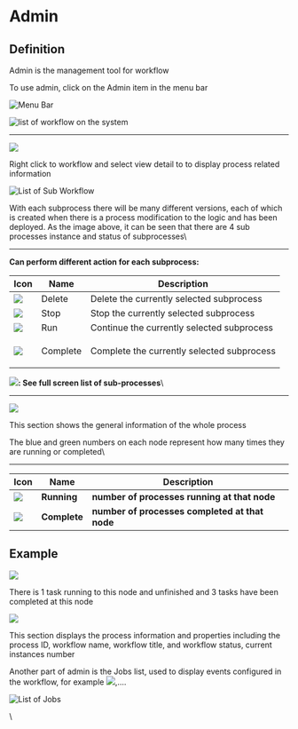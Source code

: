 # Admin

## Definition

Admin is the management tool for workflow

To use admin, click on the Admin item in the menu bar

![Menu Bar](https://lh4.googleusercontent.com/MmNFHFDnauHuwxbtZF89voJhB8vJURV48iQ3V3epj9nOrmeUMzCU5QChDWTdz878tPdyIhHAsR3xbxUo73JjQPjaXofq9fDU5VaZQ9rKiTq9tcfe3LMbIEey5K\_CWrq3cmw0-DFc)

![ list of workflow on the system](https://lh4.googleusercontent.com/HcTTEL7ZIGSgrsS95LniLRibR-9iwgVFskBI\_rqFDjin8TCNQqt6LzLcA5KspwtntIHtzNJqs4b-7xDtApuC-16RCDYkh8byaNcZepIB\_NKMi4ZSYyQzv6JbaCPte5Wh-ZShA\_W\_=s0)

****

![](https://lh5.googleusercontent.com/b-t5AyYT0ywWKhjXhfj12rCX49zS29tPdGL\_7Y0S4UmOyplriy\_Prgk2DiMDrBT9mRxuTVloDMNgUw-T4TVrVvWdziQxO-oc58N4DulThpQj34Vg2awx6qKUJREozrNdDwavvEFN=s0)

Right click to workflow and select view detail to to display process related information

![List of Sub Workflow](https://lh4.googleusercontent.com/tuV2wVpl21iVeATX75jQIduHnVvaecEYCHnP0n9XfOPYS1Fi3OSWQjqZxaLLLWlz-VmXi0gAfjI\_YMgv0Vos\_6KU5QqtcD\_iGWiTIL6cSF-z3NjORhc3dKDPtZrd19FZEsYsNWmW=s0)

With each subprocess there will be many different versions, each of which is created when there is a process modification to the logic and has been deployed. As the image above, it can be seen that there are 4 sub processes instance and status of subprocesses\
****

**Can perform different action for each subprocess:**

| **Icon**                                                                                                                                                                                | Name     | Description                                                            |
| --------------------------------------------------------------------------------------------------------------------------------------------------------------------------------------- | -------- | ---------------------------------------------------------------------- |
| ![](https://lh5.googleusercontent.com/5CFTMqRg4vu9yjA\_h3rv\_ZlL3enKmUe6lxM6cRdYrckK3qcHY9ylxLXa25rTR2ASYs85Iynyb8DBbq5DgVyyVLKbjEQitA0hBtw\_5kYNyKZAYRR9xCc9GHDaIZpDLctD0prb8GK4=s0)   | Delete   | Delete the currently selected subprocess                               |
| ![](https://lh5.googleusercontent.com/fi1ZI2LDdS8gPa53Bh0tTkeBm7YQdo\_QH31KixzznK4Sr32Fw4I1Vf9Ar\_d2xeZcpMqJHQ-rrpkz-weRB1BbJE41N1caKcE\_BahVXK3dq-ktF7fJfQcr\_SYyTc3hl\_vCk8r-jBwj=s0) | Stop     | Stop the currently selected subprocess                                 |
| ![](https://lh3.googleusercontent.com/wUd2axu0KwtTHCqYmhREu39o4Z5ZeM23Git8Htjcfy5sIYiEyTaJdIJUWs\_VcWF45WYsKmYojJ1Mbzaj8u4FhX18SHqFmOheDxf1dWepOXZyqbaAv\_goRnQ8buPjT\_42XYUkG4ua=s0)   | Run      | Continue the currently selected subprocess                             |
| ![](https://lh6.googleusercontent.com/jcRsEOWYGgPsAOECZ8PzkeIsUgVqKf6McNv61BS37kKRyeDZQkW1z5Bdq\_BxNGsIKIn8-MJXSumHMP555SSlEelQuROfU-vnV0ZCvCUBU246mFkO0yGbx8htXR8pQN-PA5wOEzEV=s0)     | Complete | <p>Complete the currently selected subprocess<br><strong></strong></p> |

![](https://lh6.googleusercontent.com/5HptgEtASMXcavLS7byTn6c99w3JWBOQxKeh0hBk5-7I4ShQOHBvDzKAKgyRARv7361DZH92SfHF4qP5AyIwy3eYbuMQMfj2GspY\_Q\_3SETFqod-IkGuH1p75FEBjLNNrV1HhT1I=s0)**: See full screen list of sub-processes**\
****

![](https://lh4.googleusercontent.com/N4akRvybVLyRc7WYVjgT-j79DGuey2TxC1fPIM4NqpOatN9kIuhugUQxCc\_vd5Aw0LYrMjf1n\_I-xXz44RUdEkelN5KeNO0SRyg0cp7nof06G4WVejEj0YhOSNpqgtOxzIsj-hn8=s0)

This section shows the general information of the whole process

The blue and green numbers on each node represent how many times they are running or completed\
****

| **Icon**                                                                                                                                                                             | **Name**     | **Description**                                |
| ------------------------------------------------------------------------------------------------------------------------------------------------------------------------------------ | ------------ | ---------------------------------------------- |
| ![](https://lh4.googleusercontent.com/kACzHF-YKgL1wGKkPo84Uu2RIZj3bwC-JegWmXFQH0e7EJwtyigbjVg1eHcmaDl3eT7aEeCUfffuTDbUVP8fbOy8FRoD2BlGXdCi6CL58qjfCKJpvNy9Iz2ZwRAW91I\_C28KWZPy=s0)  | **Running**  | **number of processes running at that node**   |
| ![](https://lh3.googleusercontent.com/3rwLoVDVVJ8hf\_KtLPYy9HjngcC7pNldS3F1eHLUTqu90b8DJl7-SqpV4Um6WPQMDj5ZSKMmhIjxhJ78RIr0ZGTn8yQHmltVorEEMok5OeJ52mtsakxRaWB\_94L5FnUwGTxK0k2a=s0) | **Complete** | **number of processes completed at that node** |

## **Example**

![](https://lh5.googleusercontent.com/XzFHntgzyrv1xmgzs1ZubttqvGtQtxoz\_yJnZWTzHZWDAmpeVYOdn\_Tb5ys1Do1-yws71AELGCiWAKICr8RVzzS4DaUuHDIz43-O59Cp7ILBjw-tMtm9G6Zu811TYuQ-JBwWpdWU=s0)

There is 1 task running to this node and unfinished and 3 tasks have been completed at this node

![](https://lh5.googleusercontent.com/9XQ\_xSmvN29rdI0xhrTcVH1p07Y4lAag5vgmw96QyrtLZ\_Th7OinKuV39XKSiPvSWhkb83ClKHrYoh9sziXiUT9Cg-qb3TMemHSQyLRwT45Ga1fDETs4gOUfmZr\_-zeG\_26\_Wg7H=s0)

This section displays the process information and properties including the process ID, workflow name, workflow title, and workflow status, current instances number



Another part of admin is the Jobs list, used to display events configured in the workflow, for example ![](https://lh6.googleusercontent.com/BtFNyeyOuhzE2BPszAyZARCMJppESQ9jBd5Lo81\_GCdxSXPcBBfq9U5LXesCKO6ZCsrBYIk3zM2SD1l7r\_ochuYf41UvW5\_OvJYc2Z-PxvcGi8Et8Cdfi8m5dTl-16SdR7ycX-At),....

![List of Jobs](https://lh3.googleusercontent.com/aJ0HIm4Q2spkrtKvt-9fFKBppCzy\_Kz9kdKVG1lYSA3UegLMV3brBr9qQWIkRbnP6D9OxJawr7vkeX7SI0B6yX\_HaACmpiMCpv7h1IMKFXxEXbKcFv7xyRzJ21ht5fH5iKhfg2Ur)

\
